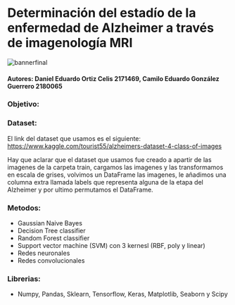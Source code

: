 # Determinación del estadío de la enfermedad de Alzheimer a través de imagenología MRI

![bannerfinal](https://user-images.githubusercontent.com/73614233/156931688-00cb3cb6-185d-43cb-a583-589f7a3aae59.png)

#### Autores: Daniel Eduardo Ortiz Celis 2171469, Camilo Eduardo González Guerrero 2180065

### Objetivo: 

### Dataset: 
El link del dataset que usamos es el siguiente: https://www.kaggle.com/tourist55/alzheimers-dataset-4-class-of-images

Hay que aclarar que el dataset que usamos fue creado a apartir de las imagenes de la carpeta train, cargamos las imagenes y las transformamos en escala de grises, volvimos un DataFrame las imagenes, le añadimos una columna extra llamada labels que representa alguna de la etapa del Alzheimer y por ultimo permutamos el DataFrame.
### Metodos:
* Gaussian Naive Bayes
* Decision Tree classifier
* Random Forest classifier
* Support vector machine (SVM) con 3 kernesl (RBF, poly y linear)
* Redes neuronales
* Redes convolucionales

### Librerias:
* Numpy, Pandas, Sklearn, Tensorflow, Keras, Matplotlib, Seaborn y Scipy

